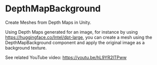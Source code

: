 # DepthMapBackground
Create Meshes from Depth Maps in Unity.

Using Depth Maps generated for an image, for instance by using https://huggingface.co/Intel/dpt-large, you can create a mesh using the DepthMapBackground component and apply the original image as a background texture.

See related YouTube video: https://youtu.be/hL9YR2lTPww
